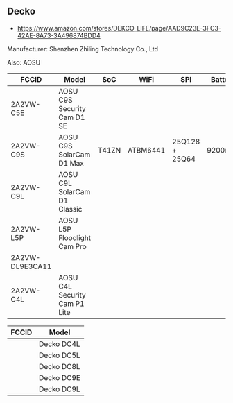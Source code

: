 Decko
-----
- https://www.amazon.com/stores/DEKCO_LIFE/page/AAD9C23E-3FC3-42AE-8A73-3A496874BDD4

Manufacturer: Shenzhen Zhiling Technology Co., Ltd

Also: AOSU

| FCCID           | Model                         | SoC   | WiFi     | SPI            | Battery | PIR |
|-----------------|-------------------------------|-------|----------|----------------|---------|-----|
| 2A2VW-C5E       | AOSU C9S Security Cam D1 SE   |       |          |                |         |     |
| 2A2VW-C9S       | AOSU C9S SolarCam D1 Max      | T41ZN | ATBM6441 | 25Q128 + 25Q64 | 9200mAh | +   |
| 2A2VW-C9L       | AOSU C9L SolarCam D1 Classic  |
| 2A2VW-L5P       | AOSU L5P Floodlight Cam Pro   |
| 2A2VW-DL9E3CA11 |                               |
| 2A2VW-C4L       | AOSU C4L Security Cam P1 Lite |

| FCCID | Model      |
|-------|------------|
|       | Decko DC4L |
|       | Decko DC5L |
|       | Decko DC8L |
|       | Decko DC9E |
|       | Decko DC9L |
